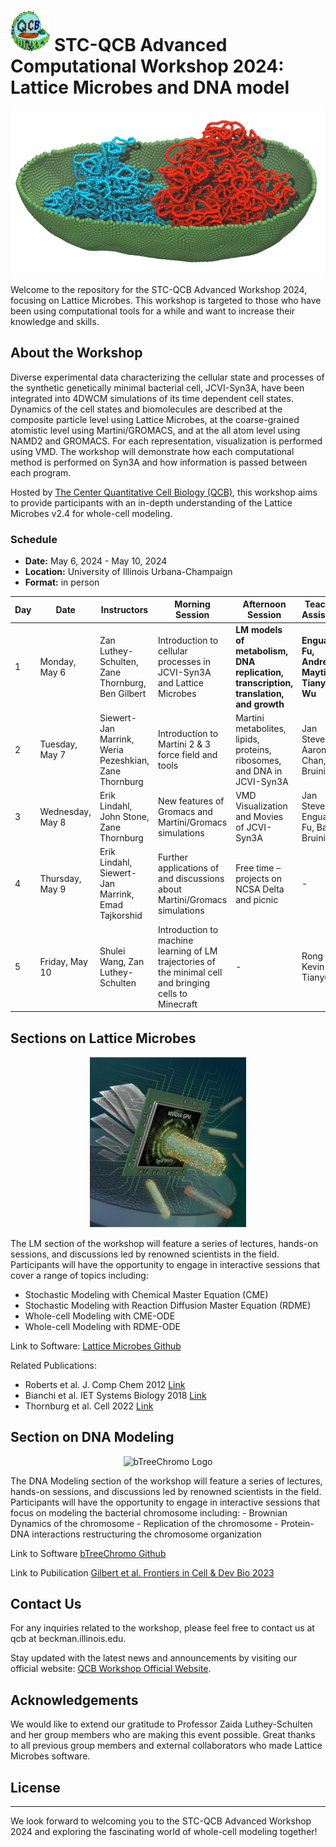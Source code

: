 # <img src="./images/STC_logo.png" alt="STC-QCB logo" height="65"> STC-QCB Advanced Computational Workshop 2024: Lattice Microbes and DNA model 
<!---
old image code
![STC-QCB Workshop 2024 Logo](images/logo.jpg)
![LM](./images/lm.png)
-->
<p align="center">
  <img src="./images/logo.jpg" alt="STC-QCB Workshop2024" width="700"> 
</p>

Welcome to the repository for the STC-QCB Advanced Workshop 2024, focusing on Lattice Microbes. This workshop is targeted to those who have been using computational tools for a while and want to increase their knowledge and skills. 

## About the Workshop

Diverse experimental data characterizing the cellular state and processes of the synthetic genetically minimal bacterial cell, JCVI-Syn3A, have been integrated into 4DWCM simulations of its time dependent cell states. Dynamics of the cell states and biomolecules are described at the composite particle level using Lattice Microbes,  at the coarse-grained atomistic level using Martini/GROMACS, and at the all atom level using NAMD2 and GROMACS. For each representation, visualization is performed using VMD.  The workshop will demonstrate how each computational method is performed on Syn3A and how information is passed between each program.

Hosted by [The Center Quantitative Cell Biology (QCB)](https://qcb.illinois.edu/), this workshop aims to provide participants with an in-depth understanding of the Lattice Microbes v2.4 for whole-cell modeling.

### Schedule
- **Date:** May 6, 2024 - May 10, 2024 
- **Location:** University of Illinois Urbana-Champaign
- **Format:** in person


| Day | Date         | Instructors                                          | Morning Session                                                                    | Afternoon Session                                                                         | Teaching Assistants                              |
|-----|--------------|------------------------------------------------------|------------------------------------------------------------------------------------|------------------------------------------------------------------------------------------|-------------------------------------------------|
| 1   | Monday, May 6| Zan Luthey-Schulten, Zane Thornburg, Ben Gilbert     | Introduction to cellular processes in JCVI-Syn3A and Lattice Microbes             | **LM models of metabolism, DNA replication, transcription, translation, and growth**         | **Enguang Fu, Andrew Maytin, Tianyu Wu**            |
| 2   | Tuesday, May 7| Siewert-Jan Marrink, Weria Pezeshkian, Zane Thornburg| Introduction to Martini 2 & 3 force field and tools                               | Martini metabolites, lipids, proteins, ribosomes, and DNA in JCVI-Syn3A                  | Jan Stevens, Aaron Chan, Bart Bruininks         |
| 3   | Wednesday, May 8| Erik Lindahl, John Stone, Zane Thornburg            | New features of Gromacs and Martini/Gromacs simulations                            | VMD Visualization and Movies of JCVI-Syn3A                                               | Jan Stevens, Enguang Fu, Bart Bruininsk         |
| 4   | Thursday, May 9| Erik Lindahl, Siewert-Jan Marrink, Emad Tajkorshid   | Further applications of and discussions about Martini/Gromacs simulations         | Free time – projects on NCSA Delta and picnic                                            | -                                               |
| 5   | Friday, May 10| Shulei Wang, Zan Luthey-Schulten                     | Introduction to machine learning of LM trajectories of the minimal cell and bringing cells to Minecraft| -                                                         | Rong Wei, Kevin Tan, Tianyu Wu                  |

## Sections on Lattice Microbes
<p align="center">
  <img src="./images/lm.png" alt="LM Logo" width="250">
</p>
The LM section of the workshop will feature a series of lectures, hands-on sessions, and discussions led by renowned scientists in the field. Participants will have the opportunity to engage in interactive sessions that cover a range of topics including:

- Stochastic Modeling with Chemical Master Equation (CME)
- Stochastic Modeling with Reaction Diffusion Master Equation (RDME)
- Whole-cell Modeling with CME-ODE
- Whole-cell Modeling with RDME-ODE

Link to Software: [Lattice Microbes Github](https://github.com/Luthey-Schulten-Lab/Lattice_Microbes)

Related Publications:
- Roberts et al. J. Comp Chem 2012 [Link](https://onlinelibrary.wiley.com/doi/full/10.1002/jcc.23130)
- Bianchi et al. IET Systems Biology 2018 [Link](https://ietresearch.onlinelibrary.wiley.com/doi/full/10.1049/iet-syb.2017.0070)
- Thornburg et al. Cell 2022 [Link](https://www.cell.com/cell/fulltext/S0092-8674(21)01488-4)


## Section on DNA Modeling
<p align="center">
  <img src="./images/2chromo_example_v2.png" alt="bTreeChromo Logo" height="300">
</p>
The DNA Modeling section of the workshop will feature a series of lectures, hands-on sessions, and discussions led by renowned scientists in the field. Participants will have the opportunity to engage in interactive sessions that focus on modeling the bacterial chromosome including:
- Brownian Dynamics of the chromosome
- Replication of the chromosome
- Protein-DNA interactions restructuring the chromosome organization

Link to Software [bTreeChromo Github](https://github.com/brg4/btree_chromo)

Link to Pubilication [Gilbert et al. Frontiers in Cell & Dev Bio 2023](https://www.frontiersin.org/articles/10.3389/fcell.2023.1214962/full)


## Contact Us

For any inquiries related to the workshop, please feel free to contact us at qcb at beckman.illinois.edu. 

Stay updated with the latest news and announcements by visiting our official website: [QCB Workshop Official Website](https://qcb.illinois.edu/).


## Acknowledgements

We would like to extend our gratitude to Professor Zaida Luthey-Schulten and her group members who are making this event possible. Great thanks to all previous group members and external collaborators who made Lattice Microbes software.


## License



---

We look forward to welcoming you to the STC-QCB Advanced Workshop 2024 and exploring the fascinating world of whole-cell modeling together!
